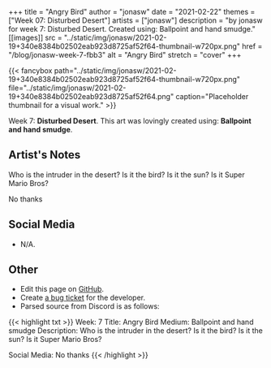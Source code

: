 +++
title =       "Angry Bird"
author =      "jonasw"
date =        "2021-02-22"
themes =      ["Week 07: Disturbed Desert"]
artists =     ["jonasw"]
description = "by jonasw for week 7: Disturbed Desert. Created using: Ballpoint and hand smudge."
[[images]]
              src = "../static/img/jonasw/2021-02-19+340e8384b02502eab923d8725af52f64-thumbnail-w720px.png"
              href = "/blog/jonasw-week-7-fbb3"
              alt = "Angry Bird"
              stretch = "cover"
+++


{{< fancybox path="../static/img/jonasw/2021-02-19+340e8384b02502eab923d8725af52f64-thumbnail-w720px.png" file="../static/img/jonasw/2021-02-19+340e8384b02502eab923d8725af52f64.png" caption="Placeholder thumbnail for a visual work." >}}


Week 7: **Disturbed Desert**. This art was lovingly created using: **Ballpoint and hand smudge**.

## Artist's Notes

Who is the intruder in the desert? Is it the bird? Is it the sun? Is it Super Mario Bros?

No thanks

## Social Media

- N/A.

## Other

- Edit this page on [GitHub](https://github.com/teaminkling/web-refresh/edit/main/content/blog/jonasw-week-7-fbb3.md).
- Create [a bug ticket](https://github.com/teaminkling/web-refresh/issues/new?assignees=&labels=bug&template=problem-report.md&title=) for the developer.
- Parsed source from Discord is as follows:

{{< highlight txt >}}
Week: 7
Title: Angry Bird
Medium: Ballpoint and hand smudge
Description: Who is the intruder in the desert? Is it the bird? Is it the sun? Is it Super Mario Bros?

Social Media: No thanks
{{< /highlight >}}